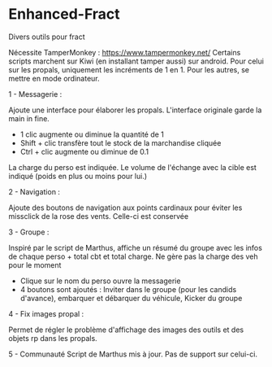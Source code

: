 # Enhanced-Fract
Divers outils pour fract

Nécessite TamperMonkey : https://www.tampermonkey.net/
Certains scripts marchent sur Kiwi (en installant tamper aussi) sur android.
Pour celui sur les propals, uniquement les incréments de 1 en 1.
Pour les autres, se mettre en mode ordinateur.

1 - Messagerie : 

Ajoute une interface pour élaborer les propals. L'interface originale garde la main in fine. 
- 1 clic augmente ou diminue la quantité de 1
- Shift + clic transfère tout le stock de la marchandise cliquée
- Ctrl + clic augmente ou diminue de 0.1

La charge du perso est indiquée. Le volume de l'échange avec la cible est indiqué (poids en plus ou moins pour lui.)

2 - Navigation :

Ajoute des boutons de navigation aux points cardinaux pour éviter les missclick de la rose des vents. Celle-ci est conservée


3 - Groupe :

Inspiré par le script de Marthus, affiche un résumé du groupe avec les infos de chaque perso + total cbt et total charge.
Ne gère pas la charge des veh pour le moment
- Clique sur le nom du perso ouvre la messagerie
- 4 boutons sont ajoutés : Inviter dans le groupe (pour les candids d'avance), embarquer et débarquer du véhicule, Kicker du groupe

4 - Fix images propal :

Permet de régler le problème d'affichage des images des outils et des objets rp dans les propals.

5 - Communauté
Script de Marthus mis à jour. Pas de support sur celui-ci.